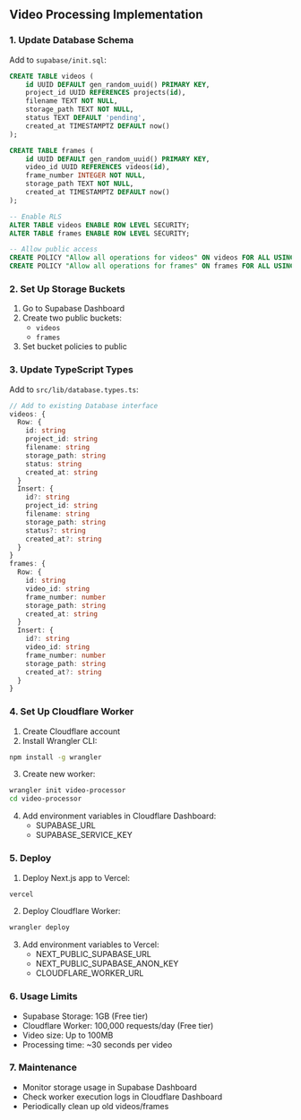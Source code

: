 
## Video Processing Implementation

### 1. Update Database Schema
Add to `supabase/init.sql`:
```sql
CREATE TABLE videos (
    id UUID DEFAULT gen_random_uuid() PRIMARY KEY,
    project_id UUID REFERENCES projects(id),
    filename TEXT NOT NULL,
    storage_path TEXT NOT NULL,
    status TEXT DEFAULT 'pending',
    created_at TIMESTAMPTZ DEFAULT now()
);

CREATE TABLE frames (
    id UUID DEFAULT gen_random_uuid() PRIMARY KEY,
    video_id UUID REFERENCES videos(id),
    frame_number INTEGER NOT NULL,
    storage_path TEXT NOT NULL,
    created_at TIMESTAMPTZ DEFAULT now()
);

-- Enable RLS
ALTER TABLE videos ENABLE ROW LEVEL SECURITY;
ALTER TABLE frames ENABLE ROW LEVEL SECURITY;

-- Allow public access
CREATE POLICY "Allow all operations for videos" ON videos FOR ALL USING (true) WITH CHECK (true);
CREATE POLICY "Allow all operations for frames" ON frames FOR ALL USING (true) WITH CHECK (true);
```

### 2. Set Up Storage Buckets
1. Go to Supabase Dashboard
2. Create two public buckets:
   - `videos`
   - `frames`
3. Set bucket policies to public

### 3. Update TypeScript Types
Add to `src/lib/database.types.ts`:
```typescript
// Add to existing Database interface
videos: {
  Row: {
    id: string
    project_id: string
    filename: string
    storage_path: string
    status: string
    created_at: string
  }
  Insert: {
    id?: string
    project_id: string
    filename: string
    storage_path: string
    status?: string
    created_at?: string
  }
}
frames: {
  Row: {
    id: string
    video_id: string
    frame_number: number
    storage_path: string
    created_at: string
  }
  Insert: {
    id?: string
    video_id: string
    frame_number: number
    storage_path: string
    created_at?: string
  }
}
```

### 4. Set Up Cloudflare Worker
1. Create Cloudflare account
2. Install Wrangler CLI:
```bash
npm install -g wrangler
```
3. Create new worker:
```bash
wrangler init video-processor
cd video-processor
```
4. Add environment variables in Cloudflare Dashboard:
   - SUPABASE_URL
   - SUPABASE_SERVICE_KEY

### 5. Deploy
1. Deploy Next.js app to Vercel:
```bash
vercel
```
2. Deploy Cloudflare Worker:
```bash
wrangler deploy
```
3. Add environment variables to Vercel:
   - NEXT_PUBLIC_SUPABASE_URL
   - NEXT_PUBLIC_SUPABASE_ANON_KEY
   - CLOUDFLARE_WORKER_URL

### 6. Usage Limits
- Supabase Storage: 1GB (Free tier)
- Cloudflare Worker: 100,000 requests/day (Free tier)
- Video size: Up to 100MB
- Processing time: ~30 seconds per video

### 7. Maintenance
- Monitor storage usage in Supabase Dashboard
- Check worker execution logs in Cloudflare Dashboard
- Periodically clean up old videos/frames
